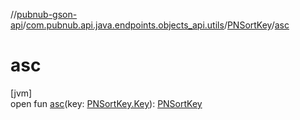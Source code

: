 //[pubnub-gson-api](../../../index.md)/[com.pubnub.api.java.endpoints.objects_api.utils](../index.md)/[PNSortKey](index.md)/[asc](asc.md)

# asc

[jvm]\
open fun [asc](asc.md)(key: [PNSortKey.Key](-key/index.md)): [PNSortKey](index.md)

